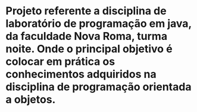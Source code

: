 # Projeto referente a disciplina de laboratório de programação em java, da faculdade Nova Roma, turma noite. Onde o principal objetivo é colocar em prática os conhecimentos adquiridos na disciplina de programação orientada a objetos. 
